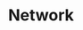 ---
weight: 999
title: "Network"
description: "[Cisco](./network/cisco) • [Theory](./network/theory)"
icon: "lan"
toc: false
---